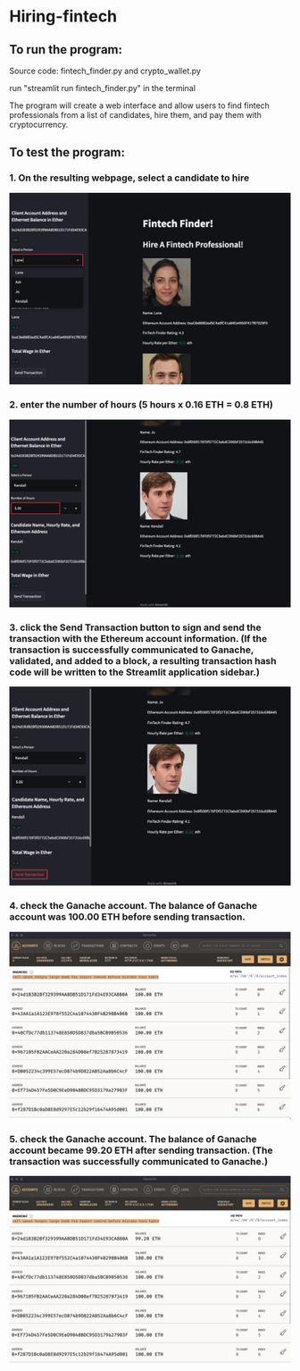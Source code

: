 # Hiring-fintech

## To run the program: 


Source code: fintech_finder.py and crypto_wallet.py

run "streamlit run fintech_finder.py" in the terminal

The program will create a web interface and allow users to find fintech professionals from a list of candidates, hire them, and pay them with cryptocurrency.
<br/>

## To test the program:

### 1. On the resulting webpage, select a candidate to hire
![alt=""](Images/select_a_candidate.png)
<br/>

### 2. enter the number of hours (5 hours x 0.16 ETH = 0.8 ETH)
![alt=""](Images/enter_hours.png)
<br/>

### 3. click the Send Transaction button to sign and send the transaction with the Ethereum account information. (If the transaction is successfully communicated to Ganache, validated, and added to a block, a resulting transaction hash code will be written to the Streamlit application sidebar.)
![alt=""](Images/click_send_transaction.png)
<br/>

### 4. check the Ganache account. The balance of Ganache account was 100.00 ETH before sending transaction.
![alt=""](Images/ganache_1.png)
<br/>

### 5. check the Ganache account. The balance of Ganache account became 99.20 ETH after sending transaction. (The transaction was successfully communicated to Ganache.)
![alt=""](Images/ganache_2.png)

